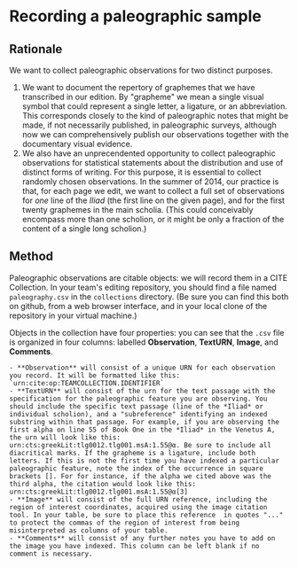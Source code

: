 # Recording a paleographic sample #

## Rationale ##

We want to collect paleographic observations for two distinct purposes.

1. We want to document the repertory of graphemes that we have transcribed in our edition.  By "grapheme" we mean a single visual symbol that could represent a single letter, a ligature, or an abbreviation.  This corresponds closely to the kind of paleographic notes that might be made, if not necessarily published, in paleographic surveys, although now we can comprehensively publish our observations together with the documentary visual evidence.
2. We also have an unprecendented opportunity to collect paleographic observations for statistical statements about the distribution and use of distinct forms of writing.  For this purpose, it is essential to collect randomly chosen observations. In the summer of 2014, our practice is that, for each page we edit, we want to collect a full set of observations for *one* line of the *Iliad* (the first line on the given page), and for the first twenty graphemes in the main scholia.  (This could conceivably encompass more than one scholion, or it might be only a fraction of the content of a single long scholion.)  


## Method ##

Paleographic observations are citable objects:  we will record them in a CITE Collection.  In your team's editing repository, you should find a file named `paleography.csv` in the `collections` directory.  (Be sure you can find this both on github, from a web browser interface, and in your local clone of the repository in your virtual machine.)

Objects in the collection have four properties:  you can see that the `.csv` file is organized in four columns: labelled **Observation**, **TextURN**, **Image**, and **Comments**.

	- **Observation** will consist of a unique URN for each observation you record. It will be formatted like this: `urn:cite:op:TEAMCOLLECTION.IDENTIFIER`
	- **TextURN** will consist of the urn for the text passage with the specification for the paleographic feature you are observing. You should include the specific text passage (line of the *Iliad* or individual scholion), and a "subreference" identifying an indexed substring within that passage. For example, if you are observing the first alpha on line 55 of Book One in the *Iliad* in the Venetus A, the urn will look like this: urn:cts:greekLit:tlg0012.tlg001.msA:1.55@α. Be sure to include all diacritical marks. If the grapheme is a ligature, include both letters. If this is not the first time you have indexed a particular paleographic feature, note the index of the occurrence in square brackets []. For for instance, if the alpha we cited above was the third alpha, the citation would look like this: urn:cts:greekLit:tlg0012.tlg001.msA:1.55@α[3]
	- **Image** will consist of the full URN reference, including the region of interest coordinates, acquired using the image citation tool. In your table, be sure to place this reference  in quotes "..." to protect the commas of the region of interest from being misinterpreted as columns of your table.
	- **Comments** will consist of any further notes you have to add on the image you have indexed. This column can be left blank if no comment is necessary.

